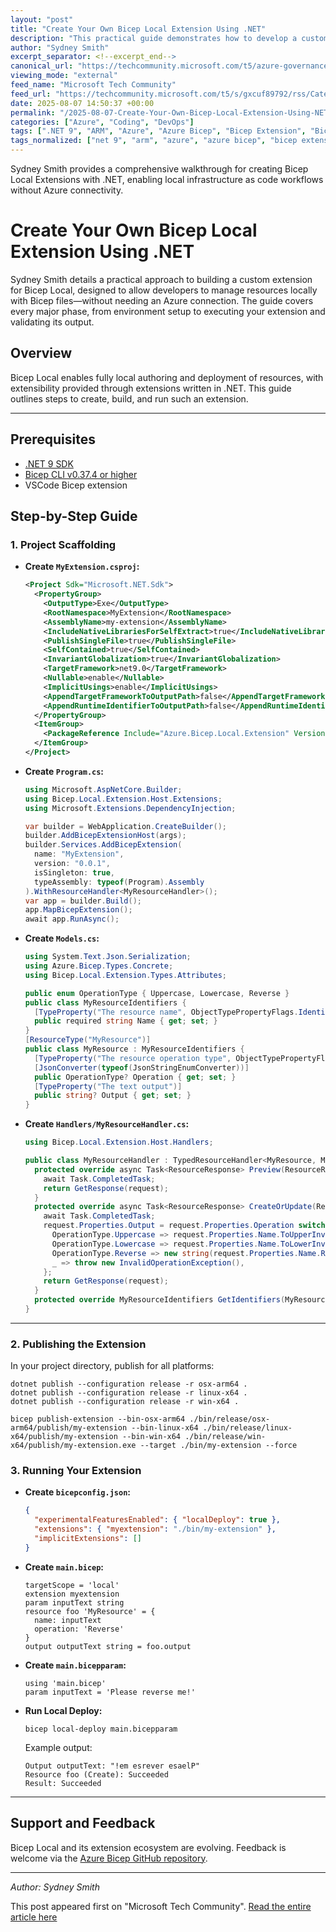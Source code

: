 ```yaml
---
layout: "post"
title: "Create Your Own Bicep Local Extension Using .NET"
description: "This practical guide demonstrates how to develop a custom Bicep Local Extension with .NET, enabling fully local resource management with Bicep syntax outside of Azure ARM. Step-by-step instructions cover project scaffolding, implementing resource handlers, packaging, and executing your extension, assuming familiarity with .NET and Bicep CLI."
author: "Sydney Smith"
excerpt_separator: <!--excerpt_end-->
canonical_url: "https://techcommunity.microsoft.com/t5/azure-governance-and-management/create-your-own-bicep-local-extension-using-net/ba-p/4439967"
viewing_mode: "external"
feed_name: "Microsoft Tech Community"
feed_url: "https://techcommunity.microsoft.com/t5/s/gxcuf89792/rss/Category?category.id=Azure"
date: 2025-08-07 14:50:37 +00:00
permalink: "/2025-08-07-Create-Your-Own-Bicep-Local-Extension-Using-NET.html"
categories: ["Azure", "Coding", "DevOps"]
tags: [".NET 9", "ARM", "Azure", "Azure Bicep", "Bicep Extension", "Bicep Local", "C#", "CLI", "Coding", "Community", "Custom Extension", "DevOps", "IaC", "Local Deployment", "Main.bicep", "Program.cs", "Project Scaffolding", "Resource Handler", "Visual Studio Code"]
tags_normalized: ["net 9", "arm", "azure", "azure bicep", "bicep extension", "bicep local", "c", "cli", "coding", "community", "custom extension", "devops", "iac", "local deployment", "main dot bicep", "program dot cs", "project scaffolding", "resource handler", "visual studio code"]
---
```


Sydney Smith provides a comprehensive walkthrough for creating Bicep Local Extensions with .NET, enabling local infrastructure as code workflows without Azure connectivity.<!--excerpt_end-->

# Create Your Own Bicep Local Extension Using .NET

Sydney Smith details a practical approach to building a custom extension for Bicep Local, designed to allow developers to manage resources locally with Bicep files—without needing an Azure connection. The guide covers every major phase, from environment setup to executing your extension and validating its output.

## Overview

Bicep Local enables fully local authoring and deployment of resources, with extensibility provided through extensions written in .NET. This guide outlines steps to create, build, and run such an extension.

---

## Prerequisites

- [.NET 9 SDK](https://dotnet.microsoft.com/en-us/download/dotnet/9.0)
- [Bicep CLI v0.37.4 or higher](https://github.com/Azure/bicep/releases/tag/v0.37.4)
- VSCode Bicep extension

## Step-by-Step Guide

### 1. Project Scaffolding

- **Create `MyExtension.csproj`:**

  ```xml
  <Project Sdk="Microsoft.NET.Sdk">
    <PropertyGroup>
      <OutputType>Exe</OutputType>
      <RootNamespace>MyExtension</RootNamespace>
      <AssemblyName>my-extension</AssemblyName>
      <IncludeNativeLibrariesForSelfExtract>true</IncludeNativeLibrariesForSelfExtract>
      <PublishSingleFile>true</PublishSingleFile>
      <SelfContained>true</SelfContained>
      <InvariantGlobalization>true</InvariantGlobalization>
      <TargetFramework>net9.0</TargetFramework>
      <Nullable>enable</Nullable>
      <ImplicitUsings>enable</ImplicitUsings>
      <AppendTargetFrameworkToOutputPath>false</AppendTargetFrameworkToOutputPath>
      <AppendRuntimeIdentifierToOutputPath>false</AppendRuntimeIdentifierToOutputPath>
    </PropertyGroup>
    <ItemGroup>
      <PackageReference Include="Azure.Bicep.Local.Extension" Version="0.37.4" />
    </ItemGroup>
  </Project>
  ```

- **Create `Program.cs`:**

  ```csharp
  using Microsoft.AspNetCore.Builder;
  using Bicep.Local.Extension.Host.Extensions;
  using Microsoft.Extensions.DependencyInjection;

  var builder = WebApplication.CreateBuilder();
  builder.AddBicepExtensionHost(args);
  builder.Services.AddBicepExtension(
    name: "MyExtension",
    version: "0.0.1",
    isSingleton: true,
    typeAssembly: typeof(Program).Assembly
  ).WithResourceHandler<MyResourceHandler>();
  var app = builder.Build();
  app.MapBicepExtension();
  await app.RunAsync();
  ```

- **Create `Models.cs`:**

  ```csharp
  using System.Text.Json.Serialization;
  using Azure.Bicep.Types.Concrete;
  using Bicep.Local.Extension.Types.Attributes;

  public enum OperationType { Uppercase, Lowercase, Reverse }
  public class MyResourceIdentifiers {
    [TypeProperty("The resource name", ObjectTypePropertyFlags.Identifier | ObjectTypePropertyFlags.Required)]
    public required string Name { get; set; }
  }
  [ResourceType("MyResource")]
  public class MyResource : MyResourceIdentifiers {
    [TypeProperty("The resource operation type", ObjectTypePropertyFlags.Required)]
    [JsonConverter(typeof(JsonStringEnumConverter))]
    public OperationType? Operation { get; set; }
    [TypeProperty("The text output")]
    public string? Output { get; set; }
  }
  ```

- **Create `Handlers/MyResourceHandler.cs`:**

  ```csharp
  using Bicep.Local.Extension.Host.Handlers;

  public class MyResourceHandler : TypedResourceHandler<MyResource, MyResourceIdentifiers> {
    protected override async Task<ResourceResponse> Preview(ResourceRequest request, CancellationToken cancellationToken) {
      await Task.CompletedTask;
      return GetResponse(request);
    }
    protected override async Task<ResourceResponse> CreateOrUpdate(ResourceRequest request, CancellationToken cancellationToken) {
      await Task.CompletedTask;
      request.Properties.Output = request.Properties.Operation switch {
        OperationType.Uppercase => request.Properties.Name.ToUpperInvariant(),
        OperationType.Lowercase => request.Properties.Name.ToLowerInvariant(),
        OperationType.Reverse => new string(request.Properties.Name.Reverse().ToArray()),
        _ => throw new InvalidOperationException(),
      };
      return GetResponse(request);
    }
    protected override MyResourceIdentifiers GetIdentifiers(MyResource properties) => new() { Name = properties.Name };
  }
  ```

---

### 2. Publishing the Extension

In your project directory, publish for all platforms:

```shell
dotnet publish --configuration release -r osx-arm64 .
dotnet publish --configuration release -r linux-x64 .
dotnet publish --configuration release -r win-x64 .

bicep publish-extension --bin-osx-arm64 ./bin/release/osx-arm64/publish/my-extension --bin-linux-x64 ./bin/release/linux-x64/publish/my-extension --bin-win-x64 ./bin/release/win-x64/publish/my-extension.exe --target ./bin/my-extension --force
```

### 3. Running Your Extension

- **Create `bicepconfig.json`:**

  ```json
  {
    "experimentalFeaturesEnabled": { "localDeploy": true },
    "extensions": { "myextension": "./bin/my-extension" },
    "implicitExtensions": []
  }
  ```

- **Create `main.bicep`:**

  ```bicep
  targetScope = 'local'
  extension myextension
  param inputText string
  resource foo 'MyResource' = {
    name: inputText
    operation: 'Reverse'
  }
  output outputText string = foo.output
  ```

- **Create `main.bicepparam`:**

  ```bicep
  using 'main.bicep'
  param inputText = 'Please reverse me!'
  ```

- **Run Local Deploy:**

  ```shell
  bicep local-deploy main.bicepparam
  ```

  Example output:

  ```
  Output outputText: "!em esrever esaelP"
  Resource foo (Create): Succeeded
  Result: Succeeded
  ```

---

## Support and Feedback

Bicep Local and its extension ecosystem are evolving. Feedback is welcome via the [Azure Bicep GitHub repository](https://github.com/Azure/bicep).

---

*Author: Sydney Smith*

This post appeared first on "Microsoft Tech Community". [Read the entire article here](https://techcommunity.microsoft.com/t5/azure-governance-and-management/create-your-own-bicep-local-extension-using-net/ba-p/4439967)

